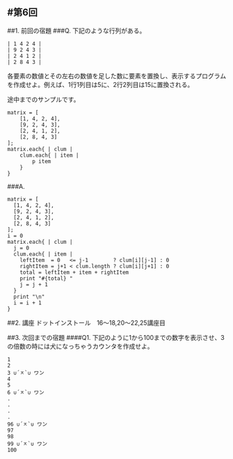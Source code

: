 #第6回
-----
##1. 前回の宿題
###Q.
下記のような行列がある。
	
	| 1 4 2 4 |
	| 9 2 4 3 |
	| 2 4 1 2 |
	| 2 8 4 3 |
	
各要素の数値とその左右の数値を足した数に要素を置換し、表示するプログラムを作成せよ。例えば、1行1列目は5に、2行2列目は15に置換される。

途中までのサンプルです。

	matrix = [
		[1, 4, 2, 4],
		[9, 2, 4, 3],
		[2, 4, 1, 2],
		[2, 8, 4, 3]
	];
	matrix.each{ | clum |
		clum.each{ | item |
			p item
		}
	}
	
###A.

	matrix = [
	  [1, 4, 2, 4],
	  [9, 2, 4, 3],
	  [2, 4, 1, 2],
	  [2, 8, 4, 3]
	];
	i = 0
	matrix.each{ | clum |		
	  j = 0
	  clum.each{ | item |
	    leftItem  = 0   <= j-1        ? clum[i][j-1] : 0
	    rightItem = j+1 < clum.length ? clum[i][j+1] : 0
	    total = leftItem + item + rightItem
	    print "#{total} "
	    j = j + 1
	  }
	  print "\n"
	  i = i + 1
	}

##2. 講座
ドットインストール　16〜18,20〜22,25講座目

##3. 次回までの宿題
####Q1.
下記のように1から100までの数字を表示させ、3の倍数の時には犬になっちゃうカウンタを作成せよ。

	1
	2
	3 ∪´ㅈ`∪ ワン
	4
	5
	6 ∪´ㅈ`∪ ワン
	.
	.
	.
	.
	96 ∪´ㅈ`∪ ワン
	97
	98
	99 ∪´ㅈ`∪ ワン
	100